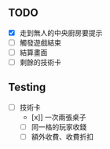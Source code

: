 ## TODO

- [x] 走到無人的中央廚房要提示
- [ ] 觸發遊戲結束
- [ ] 結算畫面
- [ ] 剩餘的技術卡

## Testing

- [ ] 技術卡
  - [x]] 一次兩張桌子
  - [ ] 同一格的玩家收錢
  - [ ] 額外收費、收費折扣
